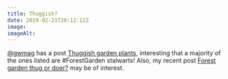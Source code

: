 ```yaml
---
title: Thuggish?
date: 2019-02-21T20:12:12Z
image: 
imageAlt: 
---
```


[@gwmag](https://mobile.twitter.com/gwmag) has a post [Thuggish garden plants](https://www.gardenersworld.com/plants/thuggish-garden-plants/), interesting that a majority of the ones listed are #ForestGarden stalwarts! Also, my recent post [Forest garden thug or doer?](https://www.forestgarden.wales/blog/thug-or-doer/) may be of interest.

